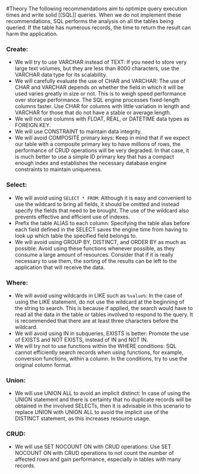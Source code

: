 #Theory 
The following recommendations aim to optimize query execution times and write solid [[SQL]] queries. When we do not implement these recommendations, SQL performs the analysis on all the tables being queried. If the table has numerous records, the time to return the result can harm the application.
### Create:
- We will try to use VARCHAR instead of TEXT: If you need to store very large text volumes, but they are less than 8000 characters, use the VARCHAR data type for its scalability.
- We will carefully evaluate the use of CHAR and VARCHAR: The use of CHAR and VARCHAR depends on whether the field in which it will be used varies greatly in size or not. This is to weigh speed performance over storage performance. The SQL engine processes fixed-length columns faster. Use CHAR for columns with little variation in length and VARCHAR for those that do not have a stable or average length.
- We will not use columns with FLOAT, REAL, or DATETIME data types as FOREIGN KEY.
- We will use CONSTRAINT to maintain data integrity.
- We will avoid COMPOSITE primary keys: Keep in mind that if we expect our table with a composite primary key to have millions of rows, the performance of CRUD operations will be very degraded. In that case, it is much better to use a simple ID primary key that has a compact enough index and establishes the necessary database engine constraints to maintain uniqueness.
### Select:
- We will avoid using `SELECT * FROM`: Although it is easy and convenient to use the wildcard to bring all fields, it should be omitted and instead specify the fields that need to be brought. The use of the wildcard also prevents effective and efficient use of indexes.
- Prefix the table ALIAS to each column: Specifying the table alias before each field defined in the SELECT saves the engine time from having to look up which table the specified field belongs to.
- We will avoid using GROUP BY, DISTINCT, and ORDER BY as much as possible: Avoid using these functions whenever possible, as they consume a large amount of resources. Consider that if it is really necessary to use them, the sorting of the results can be left to the application that will receive the data.
### Where:
- We will avoid using wildcards in LIKE such as `%value%`: In the case of using the LIKE statement, do not use the wildcard at the beginning of the string to search. This is because if applied, the search would have to read all the data in the table or tables involved to respond to the query. It is recommended that there are at least three characters before the wildcard.
- We will avoid using IN in subqueries, EXISTS is better: Promote the use of EXISTS and NOT EXISTS, instead of IN and NOT IN.
- We will try not to use functions within the WHERE conditions: SQL cannot efficiently search records when using functions, for example, conversion functions, within a column. In the conditions, try to use the original column format.
### Union:
- We will use UNION ALL to avoid an implicit distinct: In case of using the UNION statement and there is certainty that no duplicate records will be obtained in the involved SELECTs, then it is advisable in this scenario to replace UNION with UNION ALL to avoid the implicit use of the DISTINCT statement, as this increases resource usage.
### CRUD:
- We will use SET NOCOUNT ON with CRUD operations: Use SET NOCOUNT ON with CRUD operations to not count the number of affected rows and gain performance, especially in tables with many records.